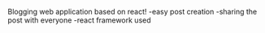 Blogging web application based on react!
-easy post creation
-sharing the post with everyone
-react framework used